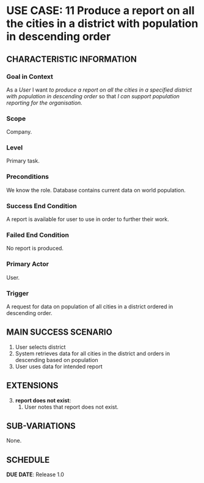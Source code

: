 # USE CASE: 11 Produce a report on all the cities in a district with population in descending order

## CHARACTERISTIC INFORMATION

### Goal in Context

As a *User* I want *to produce a report on all the cities in a specified district with population in descending order* so that *I can support population reporting for the organisation.*

### Scope

Company.

### Level

Primary task.

### Preconditions

We know the role.  Database contains current data on world population.

### Success End Condition

A report is available for user to use in order to further their work.

### Failed End Condition

No report is produced.

### Primary Actor

User.

### Trigger

A request for data on population of all cities in a district ordered in descending order.

## MAIN SUCCESS SCENARIO


1. User selects district
2. System retrieves data for all cities in the district and orders in descending based on population 
3. User uses data for intended report

## EXTENSIONS

3. **report does not exist**:
    1. User notes that report does not exist.

## SUB-VARIATIONS

None.

## SCHEDULE

**DUE DATE**: Release 1.0
